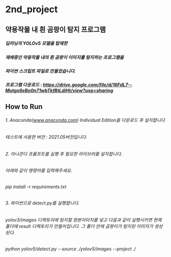 # 2nd_project
## 약용작물 내 흰 곰팡이 탐지 프로그램 

##### 딥러닝의 YOLOv5 모델을 탑재한
##### 재배중인 약용작물 내의 흰 곰팡이 이미지를 탐지하는 프로그램을 
##### 파이썬 스크립트 파일로 만들었습니다. 

##### 프로그램 다운로드 : https://drive.google.com/file/d/16FdL7--Mutgx6eBo0n71wbTkfBtLdiHt/view?usp=sharing

## How to Run

###### 1. Anaconda(www.anaconda.com) Individual Edition을 다운로드 후 설치합니다
###### 테스트에 사용한 버전 : 2021.05버전입니다.

###### 2. 아나콘다 프롬프트를 실행 후 필요한 라이브러를 설치합니다.
###### 아래와 같이 명령어를 입력해주세요.
###### pip install -r requirements.txt

###### 3. 파이썬으로 detect.py를 실행합니다. 
###### yolov3/images 디렉토리에 탐지할 원본이미지를 넣고 다음과 같이 실행시키면 현재 폴더에 result 디렉토리가 만들어집니다. 그 폴더 안에 곰팡이가 탐지된 이미지가 생성된다.
###### python yolov5/detect.py --source ./yolov5/images --project ./

